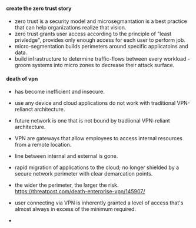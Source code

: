 #### create the zero trust story  
* zero trust is a security model and microsegmantation is a best practice that can help organizations realize that vision.  
* zero trust grants user access according to the principle of "least privledge", provides only enough access for each user to perform job.  
* micro-segmentation builds perimeters around specific applicatoins and data.
* build infrastructure to determine traffic-flows between every workload - groom systems into micro zones to decrease their attack surface.  

#### death of vpn  
* has become inefficient and insecure.  
* use any device and cloud applications do not work with traditional VPN-relianct architecture.  
* future network is one that is not bound by tradiional VPN-reliant architecture.  
* VPN are gateways that allow employees to access internal resources from a remote location.  
* line between internal and external is gone.  
* rapid migration of applications to the cloud;  no longer shielded by a secure network perimeter with clear demarcation points.  


*  the wider the perimeter, the larger the risk.  
https://threatpost.com/death-enterprise-vpn/145907/  

* user connecting via VPN is inherently granted a level of access that's almost always in excess of the minimum required.  
* 

